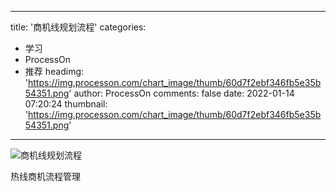 
---
title: '商机线规划流程'
categories: 
 - 学习
 - ProcessOn
 - 推荐
headimg: 'https://img.processon.com/chart_image/thumb/60d7f2ebf346fb5e35b54351.png'
author: ProcessOn
comments: false
date: 2022-01-14 07:20:24
thumbnail: 'https://img.processon.com/chart_image/thumb/60d7f2ebf346fb5e35b54351.png'
---

<div>   
<img class="thumb" alt="商机线规划流程" src="https://img.processon.com/chart_image/thumb/60d7f2ebf346fb5e35b54351.png" referrerpolicy="no-referrer">
<p>热线商机流程管理</p>  
</div>
            